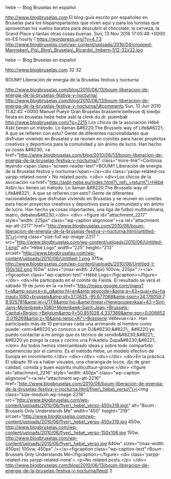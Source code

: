 hebe -- Blog Bruselas en español

http://www.blogbruselas.com El blog-guía escrito por españoles en
Bruselas para los hispanoparlantes que viven aquí y para los turistas
que aprovechan los vuelos baratos para descubrir el chocolate, la
cerveza, la Grand Place y tantas otras cosas buenas. Sun, 13 Nov 2016
17:05:48 +0000 es-ES hourly 1 https://wordpress.org/?v=4.7.3
http://www.blogbruselas.com/wp-content/uploads/2016/04/cropped-Manneken\_Pis\_Blog\_Bruselas\_Ricardo\_Imbern-512-32x32.jpg

hebe -- Blog Bruselas en español

http://www.blogbruselas.com 32 32

BOUM!! Liberación de energía de la Bruselas festiva y nocturna

http://www.blogbruselas.com/blog/2010/06/13/boum-liberacion-de-energia-de-la-bruselas-festiva-y-nocturna/
http://www.blogbruselas.com/blog/2010/06/13/boum-liberacion-de-energia-de-la-bruselas-festiva-y-nocturna/\#comments
Sun, 13 Jun 2010 11:42:42 +0000 Manuel Pueyo Gran Bruselas brasserie
bellevue dj lowdjo fiesta en bruselas hebe hebe asbl la clinik du dr.
poembak http://www.blogbruselas.com/?p=2215 Los chicos de la asociación
Hêbê Asbl tienen un método. Lo llaman &\#8220;The Brussels way of
Life&\#8221;. A que se refieren con esto? Gente de diferentes
nacionalidades que disfrutan viviendo en Bruselas y se reunen en comités
para hacer proyectos creativos y deportivos para la comunidad y sin
ánimo de lucro. Han hecho ya cosas &\#8230; \<a
href=\"http://www.blogbruselas.com/blog/2010/06/13/boum-liberacion-de-energia-de-la-bruselas-festiva-y-nocturna/\"
class=\"more-link\"\>Continúa leyendo \<span
class=\"screen-reader-text\"\>BOUM!! Liberación de energía de la
Bruselas festiva y nocturna\</span\>\</a\>\<div
class=\'yarpp-related-rss yarpp-related-none\'\> No related posts.
\</div\> \<div\>Los chicos de la asociación \<a
href=\"http://asbl-hebe.eu/index.html?\_ret\_=return\"\>Hêbê Asbl\</a\>
tienen un método. Lo llaman &\#8220;The Brussels way of Life&\#8221;. A
que se refieren con esto? Gente de diferentes nacionalidades que
disfrutan viviendo en Bruselas y se reunen en comités para hacer
proyectos creativos y deportivos para la comunidad y sin ánimo de lucro.
Han hecho ya cosas importantes, una liga de futbol multitudinaria,
teatro, debates&\#8230;\</div\> \<div\> \<figure id=\"attachment\_2217\"
style=\"width: 225px\" class=\"wp-caption alignnone\"\>\<a
rel=\"attachment wp-att-2217\"
href=\"http://www.blogbruselas.com/2010/06/boum-liberacion-de-energia-de-la-bruselas-festiva-y-nocturna.html/untitled-1\"\>\<img
class=\"size-full wp-image-2217 \"
src=\"http://www.blogbruselas.com/wp-content/uploads/2010/06/Untitled-1.png\"
alt=\"Hêbê Logo\" width=\"225\" height=\"213\"
srcset=\"http://www.blogbruselas.com/wp-content/uploads/2010/06/Untitled-1.png
375w,
http://www.blogbruselas.com/wp-content/uploads/2010/06/Untitled-1-150x142.png
150w\" sizes=\"(max-width: 225px) 100vw, 225px\" /\>\</a\>\<figcaption
class=\"wp-caption-text\"\>Hêbê Logo\</figcaption\>\</figure\> \</div\>
\<div\>He participado en el comité de Fiesta. El resultado se verá el
sábado 19 de junio en la \<a
href=\"http://maps.google.com/maps?f=q&amp;source=s\_q&amp;hl=en&amp;geocode=&amp;q=43+quai+du+hainaut+1080+brussels&amp;sll=37.0625,-95.677068&amp;sspn=34.176059,78.925781&amp;ie=UTF8&amp;hq=&amp;hnear=Henegouwenkaai+43,+Sint-Jans-Molenbeek+1080+Molenbeek-Saint-Jean,+Brussels-Capital+Region,+Belgium&amp;ll=50.851028,4.337389&amp;spn=0.006652,0.019269&amp;z=16&amp;iwloc=A\"\>Brasserie
Vellevue\</a\>. Han participado más de 10 personas cada una arrimando el
hombro como puede: \<em\>&\#8220;yo conozco a un DJ&\#8230;&\#8221;,
&\#8220;yo puedo contactar a mi amigo que es técnico de
sonido&\#8230;&\#8221;, &\#8220;yo pongo la casa y cocino una Frikadelu
Zupa&\#8230;&\#8221;.\</em\> Asi todos hemos intercambiado ideas y sobre
todo compartido experiencias por el camino. Es el método Hebe, un modelo
efectivo de Europa en movimiento.\</div\> \<div\>\</div\>
\<div\>\</div\> \<div\>En la práctica. El sábado 19 va a haber visuales,
una charanga de locos, djs de gran calidad, comida y buen espiritu
multicultuur-groove.\</div\> \<figure id=\"attachment\_2216\"
style=\"width: 450px\" class=\"wp-caption alignnone\"\>\<a
rel=\"attachment wp-att-2216\"
href=\"http://www.blogbruselas.com/2010/06/boum-liberacion-de-energia-de-la-bruselas-festiva-y-nocturna.html/flyer\_hebe\_verso\"\>\<img
class=\"size-medium wp-image-2216\"
src=\"http://www.blogbruselas.com/wp-content/uploads/2010/06/flyer\_hebe\_verso-450x319.jpg\"
alt=\"Boum : Brussels Only Understands Me\" width=\"450\" height=\"319\"
srcset=\"http://www.blogbruselas.com/wp-content/uploads/2010/06/flyer\_hebe\_verso-450x319.jpg
450w,
http://www.blogbruselas.com/wp-content/uploads/2010/06/flyer\_hebe\_verso-150x106.jpg
150w,
http://www.blogbruselas.com/wp-content/uploads/2010/06/flyer\_hebe\_verso.jpg
840w\" sizes=\"(max-width: 450px) 100vw, 450px\" /\>\</a\>\<figcaption
class=\"wp-caption-text\"\>Boum : Brussels Only Understands
Me\</figcaption\>\</figure\> \<div class=\'yarpp-related-rss
yarpp-related-none\'\> \<p\>No related posts.\</p\> \</div\>
http://www.blogbruselas.com/blog/2010/06/13/boum-liberacion-de-energia-de-la-bruselas-festiva-y-nocturna/feed/
2

